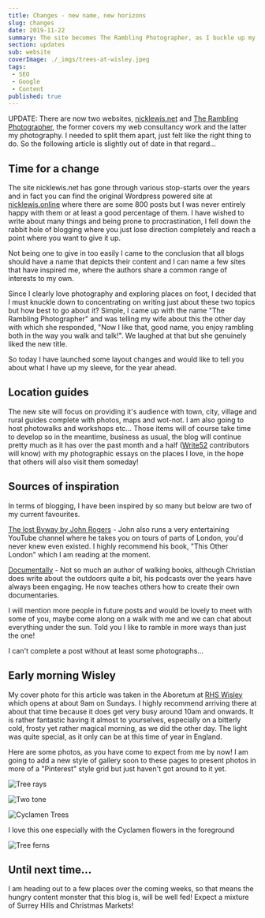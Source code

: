 ```yaml
---
title: Changes - new name, new horizons
slug: changes
date: 2019-11-22
summary: The site becomes The Rambling Photographer, as I buckle up my laces and concentrate on writing about exploring places and telling the story of those journeys.
section: updates
sub: website
coverImage: ./_imgs/trees-at-wisley.jpeg
tags: 
 - SEO
 - Google
 - Content
published: true
---
```


UPDATE: There are now two websites, [nicklewis.net](https://nicklewis.net) and [The Rambling Photographer](http://theramblingphotographer.com), the former covers my web consultancy work and the latter my photography. I needed to split them apart, just felt like the right thing to do. So the following article is slightly out of date in that regard...

## Time for a change
The site nicklewis.net has gone through various stop-starts over the years and in fact you can find the original Wordpress powered site at [nicklewis.online](https://nicklewis.online) where there are some 800 posts but I was never entirely happy with them or at least a good percentage of them. I have wished to write about many things and being prone to procrastination, I fell down the rabbit hole of blogging where you just lose direction completely and reach a point where you want to give it up.

Not being one to give in too easily I came to the conclusion that all blogs should have a name that depicts their content and I can name a few sites that have inspired me, where the authors share a common range of interests to my own. 

Since I clearly love photography and exploring places on foot, I decided that I must knuckle down to concentrating on writing just about these two topics but how best to go about it? Simple, I came up with the name "The Rambling Photographer" and was telling my wife about this the other day with which she responded, "Now I like that, good name, you enjoy rambling both in the way you walk and talk!". We laughed at that but she genuinely liked the new title.

So today I have launched some layout changes and would like to tell you about what I have up my sleeve, for the year ahead.

## Location guides
The new site will focus on providing it's audience with town, city, village and rural guides complete with photos, maps and wot-not. I am also going to host photowalks and workshops etc... Those items will of course take time to develop so in the meantime, business as usual, the blog will continue pretty much as it has over the past month and a half ([Write52](https://write52.com) contributors will know) with my photographic essays on the places I love, in the hope that others will also visit them someday!

## Sources of inspiration
In terms of blogging, I have been inspired by so many but below are two of my current favourites. 

[The lost Byway by John Rogers](http://thelostbyway.com/) - John also runs a very entertaining YouTube channel where he takes you on tours of parts of London, you'd never knew even existed. I highly recommend his book, "This Other London" which I am reading at the moment.

[Documentally](http://documentally.com/) - Not so much an author of walking books, although Christian does write about the outdoors quite a bit, his podcasts over the years have always been engaging. He now teaches others how to create their own documentaries.

I will mention more people in future posts and would be lovely to meet with some of you, maybe come along on a walk with me and we can chat about everything under the sun. Told you I like to ramble in more ways than just the one!

I can't complete a post without at least some photographs...

## Early morning Wisley
My cover photo for this article was taken in the Aboretum at [RHS Wisley](https://www.rhs.org.uk/gardens/wisley) which opens at about 9am on Sundays. I highly recommend arriving there at about that time because it does get very busy around 10am and onwards. It is rather fantastic having it almost to yourselves, especially on a bitterly cold, frosty yet rather magical morning, as we did the other day. The light was quite special, as it only can be at this time of year in England. 

Here are some photos, as you have come to expect from me by now! I am going to add a new style of gallery soon to these pages to present photos in more of a "Pinterest" style grid but just haven't got around to it yet. 

![Tree rays](./_imgs/96E3CED8-3956-4CFA-9801-2EE196F5589F_1_105_c.jpeg)

![Two tone](./_imgs/9D079538-F5A4-421F-B7D6-904F6BC9D7FD_1_105_c.jpeg)

![Cyclamen Trees](./_imgs/40DE9B2E-2A2F-4ABC-B1DD-0AA7608C5984_1_105_c.jpeg)

I love this one especially with the Cyclamen flowers in the foreground 

![Tree ferns](./_imgs/0269472C-ED84-4215-AFEC-AAB1753440D6_1_105_c.jpeg)

## Until next time...
I am heading out to a few places over the coming weeks, so that means the hungry content monster that this blog is, will be well fed! Expect a mixture of Surrey Hills and Christmas Markets!


